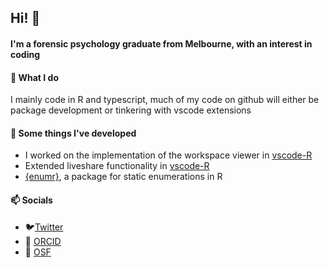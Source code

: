 ## Hi! 👋

#### I'm a forensic psychology graduate from Melbourne, with an interest in coding

#### 🔭 What I do
I mainly code in R and typescript, much of my code on github will either be package development or tinkering with vscode extensions

#### 🌱 Some things I've developed
  - I worked on the implementation of the workspace viewer in [vscode-R](https://github.com/Ikuyadeu/vscode-R) 
  - Extended liveshare functionality in [vscode-R](https://github.com/Ikuyadeu/vscode-R)
  - [{enumr}](https://github.com/ElianHugh/enumr), a package for static enumerations in R

#### 📫 Socials
- 🐦[Twitter](https://twitter.com/ElianHugh)
- 🔬 [ORCID](https://orcid.org/0000-0001-8008-3165)
- 🔬 [OSF](https://osf.io/g5cm4/)

<!--
**ElianHugh/ElianHugh** is a ✨ _special_ ✨ repository because its `README.md` (this file) appears on your GitHub profile.

Here are some ideas to get you started:

- 🔭 I’m currently working on ...
- 🌱 I’m currently learning ...
- 👯 I’m looking to collaborate on ...
- 🤔 I’m looking for help with ...
- 💬 Ask me about ...
- 📫 How to reach me: ...
- 😄 Pronouns: ...
- ⚡ Fun fact: ...
-->
